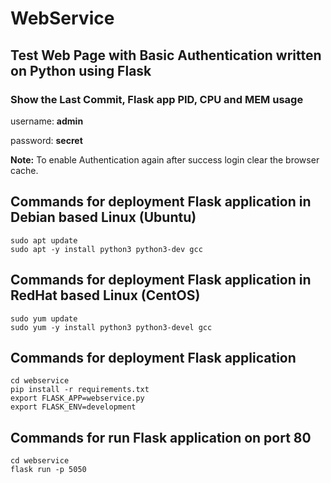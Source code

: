 # WebService
## Test Web Page with Basic Authentication written on Python using Flask
### Show the Last Commit, Flask app PID, CPU and MEM usage

username: **admin**

password: **secret**

**Note:** To enable Authentication again after success login clear the browser cache.

## Commands for deployment Flask application in Debian based Linux (Ubuntu)

    sudo apt update
    sudo apt -y install python3 python3-dev gcc

## Commands for deployment Flask application in RedHat based Linux (CentOS)

    sudo yum update
    sudo yum -y install python3 python3-devel gcc

## Commands for deployment Flask application

    cd webservice
    pip install -r requirements.txt
    export FLASK_APP=webservice.py
    export FLASK_ENV=development

## Commands for run Flask application on port 80 
    cd webservice
    flask run -p 5050

